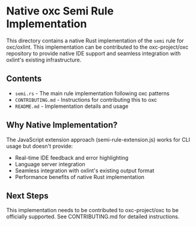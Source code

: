 # Native oxc Semi Rule Implementation

This directory contains a native Rust implementation of the `semi` rule for oxc/oxlint.
This implementation can be contributed to the oxc-project/oxc repository to provide
native IDE support and seamless integration with oxlint's existing infrastructure.

## Contents

- `semi.rs` - The main rule implementation following oxc patterns
- `CONTRIBUTING.md` - Instructions for contributing this to oxc
- `README.md` - Implementation details and usage

## Why Native Implementation?

The JavaScript extension approach (semi-rule-extension.js) works for CLI usage but doesn't provide:
- Real-time IDE feedback and error highlighting
- Language server integration
- Seamless integration with oxlint's existing output format
- Performance benefits of native Rust implementation

## Next Steps

This implementation needs to be contributed to oxc-project/oxc to be officially supported.
See CONTRIBUTING.md for detailed instructions.